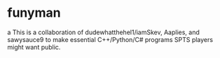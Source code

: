 # funyman
a
This is a collaboration of dudewhatthehel1/iamSkev, Aaplies, and sawysauce9 to make essential C++/Python/C# programs SPTS players might want public.
